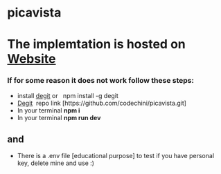 # picavista
<h1>The implemtation is hosted on <a target="_blank" href="https://acumengallery.netlify.app/">Website</a></h1>
<h3>If for some reason it does not work follow these steps:</h3>
<ul>
  <li>install <a href="https://github.com/Rich-Harris/degit?tab=readme-ov-file">degit</a>&nbsp;or &nbsp; npm install -g degit</li>
  <li><a href="https://github.com/Rich-Harris/degit?tab=readme-ov-file">Degit</a>&nbsp; repo link [https://github.com/codechini/picavista.git]</li>
  <li>In your terminal <b>npm i</b> </li>
  <li>In your terminal <b>npm run dev</b> </li>
</ul>
<h2>and</h2>
<ul>
  <li>There is a .env file [educational purpose] to test if you have personal key, delete mine and use :)</li>
</ul>
